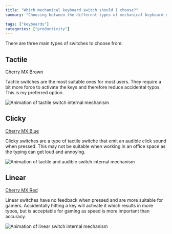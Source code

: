 ```yaml
---
title: "Which mechanical keyboard switch should I choose?"
summary: "Choosing between the different types of mechanical keyboard switches?"

tags: ["keyboards"]
categories: ["productivity"]
---
```


There are three main types of switches to choose from: 

## Tactile

[Cherry MX Brown](https://www.cherrymx.de/en/mx-original/mx-brown.html)

Tactile switches are the most suitable ones for most users. They require a bit more force to activate the keys and therefore reduce accidental typos. This is my preferred option.

![Animation of tactile switch internal mechanism](https://www.cherrymx.de/_Resources/Persistent/eab22a5e10e07e5487817e5eaaa42db92950dfc3/GIF_MXRGB_Brown.gif)


## Clicky

[Cherry MX Blue](https://www.cherrymx.de/en/mx-original/mx-blue.html)

Clicky switches are a type of tactile switche that emit an audible click sound when pressed. This may not be suitable when working in an office space as the typing can get loud and annoying. 

![Animation of tactile and audible switch internal mechanism](https://www.cherrymx.de/_Resources/Persistent/82e048237373b7ff396b8f766abeaa21f116a942/GIF_MXRGB_Blue.gif)


## Linear

[Cherry MX Red](https://www.cherrymx.de/en/mx-original/mx-red.html)

Linear switches have no feedback when pressed and are more suitable for gamers. Accidentally hitting a key will activate it which results in more typos, but is acceptable for gaming as speed is more important than accuracy. 

![Animation of linear switch internal mechanism](https://www.cherrymx.de/_Resources/Persistent/fdcfc281f40105a8b46c3e03b72e34e7692ab1c6/GIF_MXRGB_Std-Red.gif)
